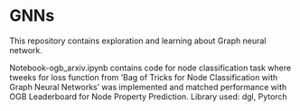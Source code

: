 # GNNs

This repository contains exploration and learning about Graph neural network. 

Notebook-ogb_arxiv.ipynb contains code for node classification task where tweeks for loss function from ’Bag of Tricks for Node
Classification with Graph Neural Networks’ was implemented and matched performance with OGB Leaderboard for Node Property
Prediction. Library used: dgl, Pytorch
